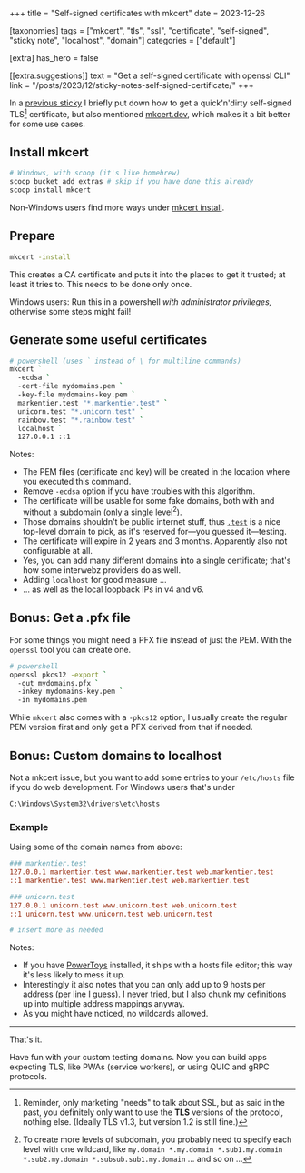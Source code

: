 +++
title = "Self-signed certificates with mkcert"
date = 2023-12-26

[taxonomies]
tags = ["mkcert", "tls", "ssl", "certificate", "self-signed", "sticky note", "localhost", "domain"]
categories = ["default"]

[extra]
has_hero = false

[[extra.suggestions]]
text = "Get a self-signed certificate with openssl CLI"
link = "/posts/2023/12/sticky-notes-self-signed-certificate/"
+++

In a [previous sticky] I briefly put down how to get a quick'n'dirty self-signed TLS[^tls] certificate, but also mentioned [mkcert.dev], which makes it a bit better for some use cases.

## Install mkcert

```sh
# Windows, with scoop (it's like homebrew)
scoop bucket add extras # skip if you have done this already
scoop install mkcert
```

Non-Windows users find more ways under [mkcert install].

## Prepare

```sh
mkcert -install
```

This creates a CA certificate and puts it into the places to get it trusted; at least it tries to. This needs to be done only once.

Windows users: Run this in a powershell *with administrator privileges,* otherwise some steps might fail!

## Generate some useful certificates

```sh
# powershell (uses ` instead of \ for multiline commands)
mkcert `
  -ecdsa `
  -cert-file mydomains.pem `
  -key-file mydomains-key.pem `
  markentier.test "*.markentier.test" `
  unicorn.test "*.unicorn.test" `
  rainbow.test "*.rainbow.test" `
  localhost `
  127.0.0.1 ::1
```

Notes:

* The PEM files (certificate and key) will be created in the location where you executed this command.
* Remove `-ecdsa` option if you have troubles with this algorithm.
* The certificate will be usable for some fake domains, both with and without a subdomain (only a single level[^many]).
* Those domains shouldn't be public internet stuff, thus [`.test`][test] is a nice top-level domain to pick, as it's reserved for—you guessed it—testing.
* The certificate will expire in 2 years and 3 months. Apparently also not configurable at all.
* Yes, you can add many different domains into a single certificate; that's how some interwebz providers do as well.
* Adding `localhost` for good measure …
* … as well as the local loopback IPs in v4 and v6.

## Bonus: Get a .pfx file

For some things you might need a PFX file instead of just the PEM. With the `openssl` tool you can create one.

```sh
# powershell
openssl pkcs12 -export `
  -out mydomains.pfx `
  -inkey mydomains-key.pem `
  -in mydomains.pem
```

While `mkcert` also comes with a `-pkcs12` option, I usually create the regular PEM version first and only get a PFX derived from that if needed.

## Bonus: Custom domains to localhost

Not a mkcert issue, but you want to add some entries to your `/etc/hosts` file if you do web development. For Windows users that's under

```txt
C:\Windows\System32\drivers\etc\hosts
```

### Example

Using some of the domain names from above:

```ini
### markentier.test
127.0.0.1 markentier.test www.markentier.test web.markentier.test
::1 markentier.test www.markentier.test web.markentier.test

### unicorn.test
127.0.0.1 unicorn.test www.unicorn.test web.unicorn.test
::1 unicorn.test www.unicorn.test web.unicorn.test

# insert more as needed
```

Notes:

* If you have [PowerToys] installed, it ships with a hosts file editor; this way it's less likely to mess it up.
* Interestingly it also notes that you can only add up to 9 hosts per address (per line I guess). I never tried, but I also chunk my definitions up into multiple address mappings anyway.
* As you might have noticed, no wildcards allowed.

-----

That's it.

Have fun with your custom testing domains. Now you can build apps expecting TLS, like PWAs (service workers), or using QUIC and gRPC protocols.

<!-- footnotes -->

[^tls]: Reminder, only marketing "needs" to talk about SSL, but as said in the past, you definitely only want to use the **TLS** versions of the protocol, nothing else. (Ideally TLS v1.3, but version 1.2 is still fine.)

[^many]: To create more levels of subdomain, you probably need to specify each level with one wildcard, like `my.domain *.my.domain *.sub1.my.domain *.sub2.my.domain *.subsub.sub1.my.domain` … and so on …

<!-- links -->

[previous sticky]: @/posts/2023/12/sticky-notes-self-signed-certificate/
[mkcert.dev]: https://mkcert.dev/
[mkcert install]: https://github.com/FiloSottile/mkcert?tab=readme-ov-file#installation
[test]: https://en.wikipedia.org/wiki/.test
[PowerToys]: https://github.com/microsoft/PowerToys
